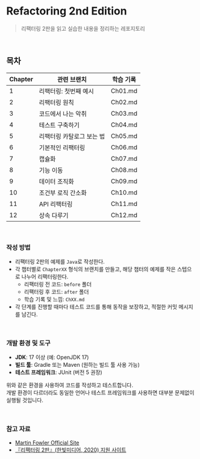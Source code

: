# Refactoring 2nd Edition

> 리팩터링 2판을 읽고 실습한 내용을 정리하는 레포지토리

<br/>

## 목차

| Chapter | 관련 브랜치         | 학습 기록   |
|---------|----------------|---------|
| 1       | 리팩터링: 첫번째 예시   | Ch01.md |
| 2       | 리팩터링 원칙        | Ch02.md |
| 3       | 코드에서 나는 악취     | Ch03.md |
| 4       | 테스트 구축하기       | Ch04.md |
| 5       | 리팩터링 카탈로그 보는 법 | Ch05.md |
| 6       | 기본적인 리팩터링      | Ch06.md |
| 7       | 캡슐화            | Ch07.md |
| 8       | 기능 이동          | Ch08.md |
| 9       | 데이터 조직화        | Ch09.md |
| 10      | 조건부 로직 간소화     | Ch10.md |
| 11      | API 리팩터링       | Ch11.md |
| 12      | 상속 다루기         | Ch12.md |

<br/>

### 작성 방법

- 리팩터링 2판의 예제를 `Java`로 작성한다.
- 각 챕터별로 `ChapterXX` 형식의 브랜치를 만들고, 해당 챕터의 예제를 작은 스텝으로 나누어 리팩터링한다.
    - 리팩터링 전 코드: `before` 폴더
    - 리팩터링 후 코드: `after` 폴더
    - 학습 기록 및 느낌: `ChXX.md`
- 각 단계를 진행할 때마다 테스트 코드를 통해 동작을 보장하고, 적절한 커밋 메시지를 남긴다.

<br/>

### 개발 환경 및 도구

- **JDK**: 17 이상 (예: OpenJDK 17)
- **빌드 툴**: Gradle 또는 Maven (원하는 빌드 툴 사용 가능)
- **테스트 프레임워크**: JUnit (버전 5 권장)

위와 같은 환경을 사용하여 코드를 작성하고 테스트합니다.  
개발 환경이 다르더라도 동일한 언어나 테스트 프레임워크를 사용하면 대부분 문제없이 실행될 것입니다.

<br/>

### 참고 자료

- [Martin Fowler Official Site](https://martinfowler.com/)
- [『리팩터링 2판』(한빛미디어, 2020) 지원 사이트](https://github.com/WegraLee/Refactoring)
